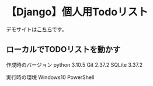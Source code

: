 # 【Django】個人用Todoリスト
デモサイトは<a href="http://4ndk5.pythonanywhere.com/" target="_blank">こちら</a>です。

## ローカルでTODOリストを動かす
作成時のバージョン
python 3.10.5
Git    2.37.2
SQLite 3.37.2

実行時の環境
Windows10
PowerShell



